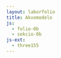 ```yaml
---
layout: laborfolio
title: Akvomodelo
js:
  - folio-0b
  - sekcio-0b
js-ext:
  - three155
---
```


<div id="akvomodelo"></div>

<script type="module">

import {Tereno} from '/assets/jsm/tereno-0a.js';

const LARĜO = 600;
const ALTO = 500;

const tereno = new Tereno("akvomodelo",LARĜO,ALTO);


//############### modelo
// krado
tereno.direktlumo();
tereno.tavolo(-0.9, 0x754515, 0.1).translateY(-0.9);
tereno.tavolo(-0.5, 0x2757a3, 0.2).translateY(-0.5);
const s = 0.5;
tereno.pejzaĝo("/tero/inc/tereno_alt.png", "/tero/inc/tereno_klr.png");
tereno.nuboj(0.3,1.1, 0.9,1.0,2);
const pluvo = tereno.precipito(0.1,0.8, 1.8, 0x777788);
tereno.ŝanĝoj = () => pluvo.animacio(); // PLIBONIGU: ĉu la tereno iel povus aŭtomate mem zorgi pri tio?

tereno.animacio();

</script>